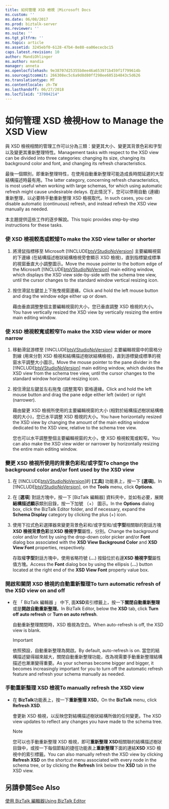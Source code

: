 ```yaml
---
title: 如何管理 XSD 檢視 |Microsoft Docs
ms.custom: ''
ms.date: 06/08/2017
ms.prod: biztalk-server
ms.reviewer: ''
ms.suite: ''
ms.tgt_pltfrm: ''
ms.topic: article
ms.assetid: 3245ebf0-6128-47b4-8e88-ea06ececbc15
caps.latest.revision: 10
author: MandiOhlinger
ms.author: mandia
manager: anneta
ms.openlocfilehash: 9e38707d25355b8ee46a653971b459f1f799614b
ms.sourcegitcommit: 266308ec5c6a9d8d80ff298ee6051b4843c5d626
ms.translationtype: MT
ms.contentlocale: zh-TW
ms.lasthandoff: 06/27/2018
ms.locfileid: "37004214"
---
```

# <a name="how-to-manage-the-xsd-view"></a><span data-ttu-id="2ebea-102">如何管理 XSD 檢視</span><span class="sxs-lookup"><span data-stu-id="2ebea-102">How to Manage the XSD View</span></span>
<span data-ttu-id="2ebea-103">與 XSD 檢視相關的管理工作可以分為三類：變更其大小、變更其背景色彩和字型以及變更其重新整理特性。</span><span class="sxs-lookup"><span data-stu-id="2ebea-103">Management tasks with respect to the XSD view can be divided into three categories: changing its size, changing its background color and font, and changing its refresh characteristics.</span></span>  
  
 <span data-ttu-id="2ebea-104">最後一個類別，即重新整理特性，在使用自動重新整理可能造成長時間延遲的大型結構描述時最有用。</span><span class="sxs-lookup"><span data-stu-id="2ebea-104">The latter category, concerning refresh characteristics, is most useful when working with large schemas, for which using automatic refresh might cause undesirable delays.</span></span> <span data-ttu-id="2ebea-105">在此情況下，您可以停用自動 (連續) 重新整理，以必要時手動重新整理 XSD 檢視取代。</span><span class="sxs-lookup"><span data-stu-id="2ebea-105">In such cases, you can disable automatic (continuous) refresh, and instead refresh the XSD view manually as needed.</span></span>  
  
 <span data-ttu-id="2ebea-106">本主題提供這些工作的逐步解說。</span><span class="sxs-lookup"><span data-stu-id="2ebea-106">This topic provides step-by-step instructions for these tasks.</span></span>  
  
### <a name="to-make-the-xsd-view-taller-or-shorter"></a><span data-ttu-id="2ebea-107">使 XSD 檢視較高或較矮</span><span class="sxs-lookup"><span data-stu-id="2ebea-107">To make the XSD view taller or shorter</span></span>  
  
1. <span data-ttu-id="2ebea-108">將滑鼠指標移至 Microsoft [!INCLUDE[btsVStudioNoVersion](../includes/btsvstudionoversion-md.md)] 主要編輯視窗的下邊緣 (在結構描述樹狀結構檢視旁會顯示 XSD 檢視)，直到指標變成標準的視窗垂直大小調整圖示。</span><span class="sxs-lookup"><span data-stu-id="2ebea-108">Move the mouse pointer to the bottom edge of the Microsoft [!INCLUDE[btsVStudioNoVersion](../includes/btsvstudionoversion-md.md)] main editing window, which displays the XSD view side-by-side with the schema tree view, until the cursor changes to the standard window vertical resizing icon.</span></span>  
  
2. <span data-ttu-id="2ebea-109">按住滑鼠左鍵並上下拖曳視窗邊緣。</span><span class="sxs-lookup"><span data-stu-id="2ebea-109">Click and hold the left mouse button and drag the window edge either up or down.</span></span>  
  
    <span data-ttu-id="2ebea-110">藉由垂直調整整個主要編輯視窗的大小，您已垂直調整 XSD 檢視的大小。</span><span class="sxs-lookup"><span data-stu-id="2ebea-110">You have vertically resized the XSD view by vertically resizing the entire main editing window.</span></span>  
  
### <a name="to-make-the-xsd-view-wider-or-more-narrow"></a><span data-ttu-id="2ebea-111">使 XSD 檢視較寬或較窄</span><span class="sxs-lookup"><span data-stu-id="2ebea-111">To make the XSD view wider or more narrow</span></span>  
  
1. <span data-ttu-id="2ebea-112">移動滑鼠游標至 [!INCLUDE[btsVStudioNoVersion](../includes/btsvstudionoversion-md.md)] 主要編輯視窗中的窗格分割線 (用來分割 XSD 檢視和結構描述樹狀結構檢視)，直到游標變成標準的視窗水平調整大小圖示。</span><span class="sxs-lookup"><span data-stu-id="2ebea-112">Move the mouse pointer to the pane divider in the [!INCLUDE[btsVStudioNoVersion](../includes/btsvstudionoversion-md.md)] main editing window, which divides the XSD view from the schema tree view, until the cursor changes to the standard window horizontal resizing icon.</span></span>  
  
2. <span data-ttu-id="2ebea-113">按住滑鼠左鍵並左右拖曳 (調整寬窄) 窗格邊緣。</span><span class="sxs-lookup"><span data-stu-id="2ebea-113">Click and hold the left mouse button and drag the pane edge either left (wider) or right (narrower).</span></span>  
  
    <span data-ttu-id="2ebea-114">藉由變更 XSD 檢視所使用的主要編輯視窗的大小 (相對於結構描述樹狀結構檢視的大小)，您已水平調整 XSD 檢視的大小。</span><span class="sxs-lookup"><span data-stu-id="2ebea-114">You have horizontally resized the XSD view by changing the amount of the main editing window dedicated to the XSD view, relative to the schema tree view.</span></span>  
  
    <span data-ttu-id="2ebea-115">您也可以水平調整整個主要編輯視窗的大小，使 XSD 檢視較寬或較窄。</span><span class="sxs-lookup"><span data-stu-id="2ebea-115">You can also make the XSD view wider or narrower by horizontally resizing the entire main editing window.</span></span>  
  
### <a name="to-change-the-background-color-andor-font-used-by-the-xsd-view"></a><span data-ttu-id="2ebea-116">變更 XSD 檢視所使用的背景色彩和/或字型</span><span class="sxs-lookup"><span data-stu-id="2ebea-116">To change the background color and/or font used by the XSD view</span></span>  
  
1. <span data-ttu-id="2ebea-117">在 [!INCLUDE[btsVStudioNoVersion](../includes/btsvstudionoversion-md.md)]的 **[工具]** 功能表上，按一下 **[選項]**。</span><span class="sxs-lookup"><span data-stu-id="2ebea-117">In [!INCLUDE[btsVStudioNoVersion](../includes/btsvstudionoversion-md.md)], on the **Tools** menu, click **Options**.</span></span>  
  
2. <span data-ttu-id="2ebea-118">在 [**選項**] 對話方塊中，按一下 [BizTalk 編輯器] 資料夾中，並如有必要，展開**結構描述顯示**類別目錄，按一下加號 （+） 圖示。</span><span class="sxs-lookup"><span data-stu-id="2ebea-118">In the **Options** dialog box, click the BizTalk Editor folder, and if necessary, expand the **Schema Display** category by clicking the plus (+) icon.</span></span>  
  
3. <span data-ttu-id="2ebea-119">使用下拉式色彩選擇器來變更背景色彩和/或字型和/或**字型**相關聯的對話方塊**XSD 檢視背景色彩**並**XSD 檢視字型**屬性，分別。</span><span class="sxs-lookup"><span data-stu-id="2ebea-119">Change the background color and/or font by using the drop-down color picker and/or **Font** dialog box associated with the **XSD View Background Color** and **XSD View Font** properties, respectively.</span></span>  
  
    <span data-ttu-id="2ebea-120">存取權**字型**對話方塊中，使用省略符號 (**...**) 按鈕位於右邊**XSD 檢視字型**屬性值方塊。</span><span class="sxs-lookup"><span data-stu-id="2ebea-120">Access the **Font** dialog box by using the ellipsis (**…**) button located at the right end of the **XSD View Font** property value box.</span></span>  
  
### <a name="to-turn-automatic-refresh-of-the-xsd-view-on-and-off"></a><span data-ttu-id="2ebea-121">開啟和關閉 XSD 檢視的自動重新整理</span><span class="sxs-lookup"><span data-stu-id="2ebea-121">To turn automatic refresh of the XSD view on and off</span></span>  
  
-   <span data-ttu-id="2ebea-122">在 「 BizTalk 編輯器 」 中下, 面**XSD**索引標籤上，按一下**關閉自動重新整理**或是**開啟自動重新整理**。</span><span class="sxs-lookup"><span data-stu-id="2ebea-122">In BizTalk Editor, below the **XSD** tab, click **Turn off auto refresh** or **Turn on auto refresh**.</span></span>  
  
     <span data-ttu-id="2ebea-123">自動重新整理關閉時，XSD 檢視為空白。</span><span class="sxs-lookup"><span data-stu-id="2ebea-123">When auto-refresh is off, the XSD view is blank.</span></span>  
  
    > [!IMPORTANT]
    >  <span data-ttu-id="2ebea-124">依照預設，自動重新整理為開啟。</span><span class="sxs-lookup"><span data-stu-id="2ebea-124">By default, auto-refresh is on.</span></span> <span data-ttu-id="2ebea-125">當您的結構描述變得越來越大，關閉自動重新整理功能，改為視需要手動重新整理結構描述也漸漸變得重要。</span><span class="sxs-lookup"><span data-stu-id="2ebea-125">As your schemas become bigger and bigger, it becomes increasingly important for you to turn off the automatic refresh feature and refresh your schema manually as needed.</span></span>  
  
### <a name="to-manually-refresh-the-xsd-view"></a><span data-ttu-id="2ebea-126">手動重新整理 XSD 檢視</span><span class="sxs-lookup"><span data-stu-id="2ebea-126">To manually refresh the XSD view</span></span>  
  
-   <span data-ttu-id="2ebea-127">在  **BizTalk**功能表上，按一下**重新整理 XSD**。</span><span class="sxs-lookup"><span data-stu-id="2ebea-127">On the **BizTalk** menu, click **Refresh XSD**.</span></span>  
  
     <span data-ttu-id="2ebea-128">會更新 XSD 檢視，以反映您對結構描述樹狀結構所做的任何變更。</span><span class="sxs-lookup"><span data-stu-id="2ebea-128">The XSD view updates to reflect any changes you have made to the schema tree.</span></span>  
  
    > [!NOTE]
    >  <span data-ttu-id="2ebea-129">您可以也手動重新整理 XSD 檢視，即可**重新整理 XSD**相關聯的結構描述樹狀目錄中，或按一下每個節點的捷徑功能表上**重新整理**下面的連結**XSD** XSD 檢視中的索引標籤。</span><span class="sxs-lookup"><span data-stu-id="2ebea-129">You can also manually refresh the XSD view by clicking **Refresh XSD** on the shortcut menu associated with every node in the schema tree, or by clicking the **Refresh** link below the **XSD** tab in the XSD view.</span></span>  
  
## <a name="see-also"></a><span data-ttu-id="2ebea-130">另請參閱</span><span class="sxs-lookup"><span data-stu-id="2ebea-130">See Also</span></span>  
 [<span data-ttu-id="2ebea-131">使用 BizTalk 編輯器</span><span class="sxs-lookup"><span data-stu-id="2ebea-131">Using BizTalk Editor</span></span>](../core/using-biztalk-editor.md)